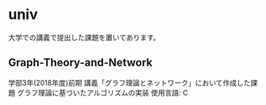 # univ
大学での講義で提出した課題を置いてあります。

## Graph-Theory-and-Network
学部3年(2018年度)前期 講義「グラフ理論とネットワーク」において作成した課題
グラフ理論に基づいたアルゴリズムの実装
使用言語: C
